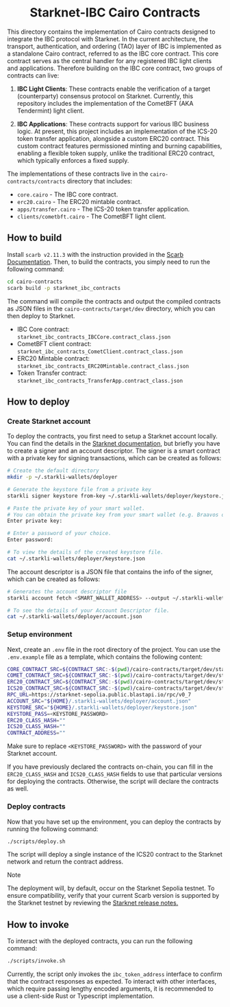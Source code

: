 <div align="center">
    <h1>Starknet-IBC Cairo Contracts</h1>
</div>

This directory contains the implementation of Cairo contracts designed to
integrate the IBC protocol with Starknet. In the current architecture, the
transport, authentication, and ordering (TAO) layer of IBC is implemented as a
standalone Cairo contract, referred to as the IBC core contract. This core
contract serves as the central handler for any registered IBC light clients and
applications. Therefore building on the IBC core contract, two groups of
contracts can live:

1. **IBC Light Clients**: These contracts enable the verification of a target
   (counterparty) consensus protocol on Starknet. Currently, this repository
   includes the implementation of the CometBFT (AKA Tendermint) light client.

2. **IBC Applications**: These contracts support for various IBC business logic.
   At present, this project includes an implementation of the ICS-20 token
   transfer application, alongside a custom ERC20 contract. This custom contract
   features permissioned minting and burning capabilities, enabling a flexible
   token supply, unlike the traditional ERC20 contract, which typically enforces
   a fixed supply.

The implementations of these contracts live in the `cairo-contracts/contracts`
directory that includes:

- `core.cairo` - The IBC core contract.
- `erc20.cairo` - The ERC20 mintable contract.
- `apps/transfer.cairo` - The ICS-20 token transfer application.
- `clients/cometbft.cairo` - The CometBFT light client.

## How to build

Install `scarb v2.11.3` with the instruction provided in the
[Scarb Documentation](https://docs.swmansion.com/scarb/download.html). Then, to
build the contracts, you simply need to run the following command:

```bash
cd cairo-contracts
scarb build -p starknet_ibc_contracts
```

The command will compile the contracts and output the compiled contracts as JSON
files in the `cairo-contracts/target/dev` directory, which you can then deploy
to Starknet.

- IBC Core contract: `starknet_ibc_contracts_IBCCore.contract_class.json`
- CometBFT client contract:
  `starknet_ibc_contracts_CometClient.contract_class.json`
- ERC20 Mintable contract:
  `starknet_ibc_contracts_ERC20Mintable.contract_class.json`
- Token Transfer contract:
  `starknet_ibc_contracts_TransferApp.contract_class.json`

## How to deploy

### Create Starknet account

To deploy the contracts, you first need to setup a Starknet account locally. You
can find the details in the
[Starknet documentation](https://docs.starknet.io/quick-start/set-up-an-account/),
but briefly you have to create a signer and an account descriptor. The signer is
a smart contract with a private key for signing transactions, which can be
created as follows:

```bash
# Create the default directory
mkdir -p ~/.starkli-wallets/deployer

# Generate the keystore file from a private key
starkli signer keystore from-key ~/.starkli-wallets/deployer/keystore.json

# Paste the private key of your smart wallet.
# You can obtain the private key from your smart wallet (e.g. Braavos or ArgentX)
Enter private key:

# Enter a password of your choice.
Enter password:

# To view the details of the created keystore file.
cat ~/.starkli-wallets/deployer/keystore.json
```

The account descriptor is a JSON file that contains the info of the signer,
which can be created as follows:

```bash
# Generates the account descriptor file
starkli account fetch <SMART_WALLET_ADDRESS> --output ~/.starkli-wallets/deployer/account.json

# To see the details of your Account Descriptor file.
cat ~/.starkli-wallets/deployer/account.json
```

### Setup environment

Next, create an `.env` file in the root directory of the project. You can use
the `.env.example` file as a template, which contains the following content:

```bash
CORE_CONTRACT_SRC=${CONTRACT_SRC:-$(pwd)/cairo-contracts/target/dev/starknet_ibc_contracts_IBCCore.contract_class.json}
COMET_CONTRACT_SRC=${CONTRACT_SRC:-$(pwd)/cairo-contracts/target/dev/starknet_ibc_contracts_CometClient.contract_class.json}
ERC20_CONTRACT_SRC=${CONTRACT_SRC:-$(pwd)/cairo-contracts/target/dev/starknet_ibc_contracts_ERC20Mintable.contract_class.json}
ICS20_CONTRACT_SRC=${CONTRACT_SRC:-$(pwd)/cairo-contracts/target/dev/starknet_ibc_contracts_TransferApp.contract_class.json}
RPC_URL=https://starknet-sepolia.public.blastapi.io/rpc/v0_7
ACCOUNT_SRC="${HOME}/.starkli-wallets/deployer/account.json"
KEYSTORE_SRC="${HOME}/.starkli-wallets/deployer/keystore.json"
KEYSTORE_PASS=<KEYSTORE_PASSWORD>
ERC20_CLASS_HASH=""
ICS20_CLASS_HASH=""
CONTRACT_ADDRESS=""
```

Make sure to replace `<KEYSTORE_PASSWORD>` with the password of your Starknet
account.

If you have previously declared the contracts on-chain, you can fill in the
`ERC20_CLASS_HASH` and `ICS20_CLASS_HASH` fields to use that particular versions
for deploying the contracts. Otherwise, the script will declare the contracts as
well.

### Deploy contracts

Now that you have set up the environment, you can deploy the contracts by
running the following command:

```bash
./scripts/deploy.sh
```

The script will deploy a single instance of the ICS20 contract to the Starknet
network and return the contract address.

> [!NOTE]
> The deployment will, by default, occur on the Starknet Sepolia testnet. To
> ensure compatibility, verify that your current Scarb version is supported by
> the Starknet testnet by reviewing the
> [Starknet release notes.](https://docs.starknet.io/starknet-versions/version-notes/#starknet_environments)

## How to invoke

To interact with the deployed contracts, you can run the following command:

```bash
./scripts/invoke.sh
```

Currently, the script only invokes the `ibc_token_address` interface to confirm
that the contract responses as expected. To interact with other interfaces,
which require passing lengthy encoded arguments, it is recommended to use a
client-side Rust or Typescript implementation.
